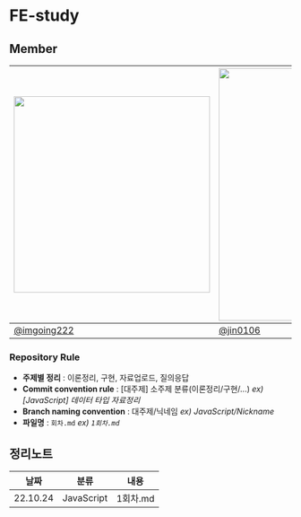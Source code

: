 ﻿# FE-study


## Member

|<img src="https://avatars.githubusercontent.com/u/87457698?v=4" width="350px" />|<img src="https://avatars.githubusercontent.com/u/53500163?v=4" width="450px"/>|<img src="https://avatars.githubusercontent.com/u/97500667?v=4" width="420px"/>|
|--|--|--|
|[@imgoing222](https://github.com/imgoing222)|[@jin0106](https://github.com/jin0106 "https://github.com/jin0106")|[@GJBBang](https://github.com/GJBBang "https://github.com/GJBBang")|


### Repository Rule

-   **주제별 정리**  : 이론정리, 구현, 자료업로드, 질의응답
-   **Commit convention rule**  : [대주제] 소주제 분류(이론정리/구현/...)  _ex) [JavaScript] 데이터 타입 자료정리_
-   **Branch naming convention**  : 대주제/닉네임  _ex) JavaScript/Nickname_
- **파일명** : `회차.md` _ex) `1회차.md`_

## 정리노트

|날짜|분류|내용|
|---|---|---|
|22.10.24|JavaScript|1회차.md



